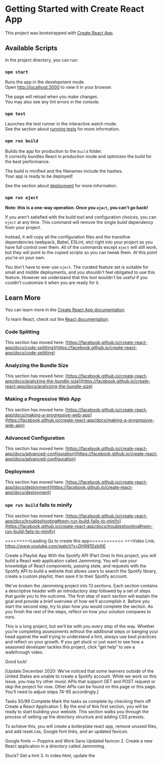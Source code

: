 # Getting Started with Create React App

This project was bootstrapped with [Create React App](https://github.com/facebook/create-react-app).

## Available Scripts

In the project directory, you can run:

### `npm start`

Runs the app in the development mode.\
Open [http://localhost:3000](http://localhost:3000) to view it in your browser.

The page will reload when you make changes.\
You may also see any lint errors in the console.

### `npm test`

Launches the test runner in the interactive watch mode.\
See the section about [running tests](https://facebook.github.io/create-react-app/docs/running-tests) for more information.

### `npm run build`

Builds the app for production to the `build` folder.\
It correctly bundles React in production mode and optimizes the build for the best performance.

The build is minified and the filenames include the hashes.\
Your app is ready to be deployed!

See the section about [deployment](https://facebook.github.io/create-react-app/docs/deployment) for more information.

### `npm run eject`

**Note: this is a one-way operation. Once you `eject`, you can't go back!**

If you aren't satisfied with the build tool and configuration choices, you can `eject` at any time. This command will remove the single build dependency from your project.

Instead, it will copy all the configuration files and the transitive dependencies (webpack, Babel, ESLint, etc) right into your project so you have full control over them. All of the commands except `eject` will still work, but they will point to the copied scripts so you can tweak them. At this point you're on your own.

You don't have to ever use `eject`. The curated feature set is suitable for small and middle deployments, and you shouldn't feel obligated to use this feature. However we understand that this tool wouldn't be useful if you couldn't customize it when you are ready for it.

## Learn More

You can learn more in the [Create React App documentation](https://facebook.github.io/create-react-app/docs/getting-started).

To learn React, check out the [React documentation](https://reactjs.org/).

### Code Splitting

This section has moved here: [https://facebook.github.io/create-react-app/docs/code-splitting](https://facebook.github.io/create-react-app/docs/code-splitting)

### Analyzing the Bundle Size

This section has moved here: [https://facebook.github.io/create-react-app/docs/analyzing-the-bundle-size](https://facebook.github.io/create-react-app/docs/analyzing-the-bundle-size)

### Making a Progressive Web App

This section has moved here: [https://facebook.github.io/create-react-app/docs/making-a-progressive-web-app](https://facebook.github.io/create-react-app/docs/making-a-progressive-web-app)

### Advanced Configuration

This section has moved here: [https://facebook.github.io/create-react-app/docs/advanced-configuration](https://facebook.github.io/create-react-app/docs/advanced-configuration)

### Deployment

This section has moved here: [https://facebook.github.io/create-react-app/docs/deployment](https://facebook.github.io/create-react-app/docs/deployment)

### `npm run build` fails to minify

This section has moved here: [https://facebook.github.io/create-react-app/docs/troubleshooting#npm-run-build-fails-to-minify](https://facebook.github.io/create-react-app/docs/troubleshooting#npm-run-build-fails-to-minify)

=========Leading Qs to create this app============
===Video Link; https://www.youtube.com/watch?v=DH991Dzb9iE   

Create a Playlist App With the Spotify API (Part One)
In this project, you will build a React web application called Jammming. You will use your knowledge of React components, passing state, and requests with the Spotify API to build a website that allows users to search the Spotify library, create a custom playlist, then save it to their Spotify account.

We’ve broken the Jammming project into 13 sections. Each section contains a descriptive header with an introductory step followed by a set of steps that guide you to the outcome. The first step of each section will explain the goal and provide a brief overview of how we’ll accomplish it. Before you start the second step, try to plan how you would complete the section. As you finish the rest of the steps, reflect on how your solution compares to ours.

This is a long project, but we’ll be with you every step of the way. Whether you’re completing assessments without the additional steps or banging your head against the wall trying to understand a hint, always use best practices and reflect on your growth. If you get stuck or just want to see how a seasoned developer tackles this project, click “get help” to see a walkthrough video.

Good luck!

[Update December 2020: We’ve noticed that some learners outside of the United States are unable to create a Spotify account. While we work on this issue, you may try other music APIs that support GET and POST request or skip the project for now. Other APIs can be found on this page or this page. You’ll need to adjust steps 74-95 accordingly.]

Tasks
50/99 Complete
Mark the tasks as complete by checking them off
Create a React Application
1.
By the end of this first section, you will be ready to start building your website. This section walks you through the process of setting up the directory structure and adding CSS presets.

To achieve this, you will create a boilerplate react app, remove unused files, and add reset.css, Google font links, and an updated favicon.

Google fonts — Poppins and Work Sans
Updated favicon
2.
Create a new React application in a directory called Jammming.


Stuck? Get a hint
3.
In index.html, update the <title> value to Jammming.

4.
Remove App.test.js and logo.svg from the src/ folder, as you will not use them in this project.

5.
Add reset.css to the public/ directory and link to it in index.html.

6.
Link to the following Google fonts in index.html:

Poppins
Work Sans

Stuck? Get a hint
7.
Update favicon.ico with this image.

Create Static Components
8.
In this section, you will create a JavaScript file and a CSS file for each of six components in the Jammming app. In the steps below, we will link to the raw HTML templates and CSS to help you write the JSX for each component.

In the HTML, we use comments to indicate where the JSX for one component renders another component.

The HTML and CSS for each of the six components are listed below:

App — HTML and CSS
SearchBar — HTML and CSS
SearchResults — HTML and CSS
Playlist — HTML and CSS
TrackList — HTML and CSS
Track — HTML and CSS
We’ll walk through each implementing each component from the templates provided in future steps.

9.
Create a src/Components directory to hold the components.

10.
Create a directory called App/ in the Components/ directory.

Move App.js and App.css to the App/ folder and update the path in index.js accordingly.

Additionally add this background image to the directory as well — it is used by the CSS file.

11.
Inside of the App.js .render() method, add a return statement with JSX that renders this HTML .

Follow the guidelines below when you write the HTML (linked above) as JSX:

Change all class attributes to className.
Do not change the class values, as we will use them in a later step to add style.
12.
Use the comments in the HTML document from the last step to determine the components you need to import into App.js.

Note, you will create a folder for each component. The JavaScript file and CSS files for each component will live in the component’s folder. The folder, JavaScript file, and CSS file will all have the same name.


Stuck? Get a hint
13.
Add this CSS to the App.css file.

Import App.css into App.js.

14.
Create a SearchBar/ directory in the Components/ directory.

Inside of SearchBar/, add SearchBar.js and SearchBar.css.

15.
Inside of SearchBar.js create a component called SearchBar with a .render() method that returns this HTML.

Follow the guidelines below when you write the HTML (linked above) as JSX:

Change all class attributes to className.
Do not change the class values, as we will use them in a later step to add style.
Use the comments in the HTML document to determine if you need to import any components.

Export the SearchBar component.


Stuck? Get a hint
16.
Add this CSS to the SearchBar.css file.

Import SearchBar.css into SearchBar.js.

17.
Create a SearchResults/ directory in the Components/ directory.

Inside of SearchResults/, add SearchResults.js and SearchResults.css.

18.
Inside of SearchResults.js create a component called SearchResults with a .render() method that returns this HTML.

Follow the guidelines below when you write the HTML (linked above) as JSX:

Change all class attributes to className.
Do not change the class values, as we will use them in a later step to add style.
Use the comments in the HTML document to determine if you need to import any components.

Export the SearchResults component.


Stuck? Get a hint
19.
Add this CSS to the SearchResults.css file.

Import SearchResults.css into SearchResults.js.

20.
Create a Playlist/ directory in the Components/ directory.

Inside of Playlist/, add Playlist.js and Playlist.css.

21.
Inside of Playlist.js create a component called Playlist with a .render() method that returns this HTML.

Follow the guidelines below when you write the HTML (linked above) as JSX:

Change all class attributes to className.
Do not change the class values, as we will use them in a later step to add style.
Change the value property to defaultValue and set it equal to {'New Playlist'}
If you want, comment out <TrackList /> since it doesn’t work without any props.
Use the comments in the HTML document to determine if you need to import any components.

Export the Playlist component.


Stuck? Get a hint
22.
Add this CSS to the Playlist.css file.

Import Playlist.css into Playlist.js.

23.
Create a TrackList/ directory in the Components/ directory.

Inside of TrackList/, add TrackList.js and TrackList.css.

24.
Inside of TrackList.js create a component called TrackList with a .render() method that returns this HTML.

Follow the guidelines below when you write the HTML (linked above) as JSX:

Change all class attributes to className.
Do not modify the class values, as we will use them in a later step to add style.
For now, you will hard code three tracks. In a later assessment, we will replace the hard-coded values with tracks from Spotify.
Use the comments in the HTML document to determine if you need to import any components.

Export the TrackList component.


Stuck? Get a hint
25.
Add this CSS to the TrackList.css file.

Import TrackList.css into TrackList.js.

26.
Create a Track/ directory in the Components/ directory.

Inside of Track/, add Track.js and Track.css.

27.
Inside of Track.js create a component called Track with a .render() method that returns this HTML.

Follow the guidelines below when you write the HTML (linked above) as JSX:

Change all class attributes to className.
Do not change the class values, as we will use them in a later step to add style.
Create a method called renderAction that displays a <button> element with - as its content if the isRemoval property is true, and a + <button> element if the isRemoval property is false. Set the class name to Track-action.
Use the comments in the HTML document to determine if you need to import any components.

Export the Track component.


Stuck? Get a hint
28.
Add this CSS to the Track.css file.

Import Track.css into Track.js.

Pass Down Search Result and Render Result List
29.
In this section, you will pass the state of a search results parameter through a series of components to render an array of tracks.

When a user requests data from Spotify, the JSON response will include a set of song tracks. Each track will contain a field for name, artist, and album. For each track in the results list, your Jammming web app will display the song name, artist, and album.

In a later section, you will build a method that sets the state of the search results parameter to a response from the Spotify API.

30.
Add a constructor function to the App component, and pull in props from the React.Component class.


Stuck? Get a hint
31.
Inside of the App component, set a hard-coded initial value for this.state.searchResults (it will be an array containing track objects).


Stuck? Get a hint
32.
Pass the state of the App component’s searchResults to the SearchResults component.


Stuck? Get a hint
33.
Pass the search results from the SearchResults component to the TrackList component.


Stuck? Get a hint
34.
In the TrackList component, use the .map() method to render each track in the tracks property.

Set the key attribute to track.id.


Stuck? Get a hint
35.
Render the track name, artist, and album.


Stuck? Get a hint
Pass down Playlist to TrackList
36.
In this section, you will pass the state of a user’s custom playlist title and tracks from the App component down to components that render them.

When a user adds songs from the search results list to their playlist, a method will update the state of a playlist parameter in App.js, and Jammming will render the song in the user’s playlist.

In a later assessment, you will write methods that add and remove songs from the playlist. You will also write a method that updates the playlist’s title.

37.
Add hard-coded values for playlistName and playlistTracks to state in App.js.


Stuck? Get a hint
38.
Pass the playlist name and tracks from the App component to the Playlist component.


Stuck? Get a hint
39.
Pass the playlist tracks from the Playlist component to the TrackList component.


Stuck? Get a hint
Add Tracks to a Playlist
40.
In this section, you will implement a process for adding a song from the search results track list to the user’s custom playlist.

You will add a method to App.js called addTrack that adds a song to the playlist state. The application passes the method through a series of components to Track. The user can trigger the .addTrack() method by clicking the + sign from the search results list.

41.
In App.js create a method called addTrack with the following functionality:

Accepts a track argument
Use the track’s id property to check if the current song is in the playlistTracks state.
If the id is new, add the song to the end of the playlist.
Set the new state of the playlist

Stuck? Get a hint
42.
Bind the current value of this to .addTrack().

Pass .addTrack() to the SearchResults component as an onAdd attribute.

43.
Pass onAdd from the SearchResults component to the TrackList component.

Pass isRemoval with a value of false down to TrackList.


Stuck? Get a hint
44.
Pass onAdd from the TrackList component to the Track component.


Stuck? Get a hint
45.
Create an .addTrack() method in the Track component. Use it to add this.props.track to the playlist.


Stuck? Get a hint
46.
Add a constructor to the Track component. Call super(props) in the constructor method.

Bind this.addTrack() to the current value of this in the constructor method.

47.
In the Track.js + element, add an onClick property with the value set to this.addTrack.

Remove Tracks from a Playlist
48.
In this section, you will implement a process that removes a song from a user’s custom playlist when the user selects the - sign inside of a rendered track.

49.
In App.js create a method called removeTrack with the following functionality:

Accepts a track argument
Uses the track’s id property to filter it out of playlistTracks
Sets the new state of the playlist
50.
In the App constructor method, bind the current value of this to .removeTrack().

Pass .removeTrack() to the Playlist component as an onRemove attribute.

51.
Pass onRemove from the Playlist component to the TrackList component.

Pass isRemoval with a value of true down to TrackList.


Stuck? Get a hint
52.
Pass onRemove and isRemoval from the TrackList component to the Track component.


Stuck? Get a hint
53.
Create a .removeTrack() method in the Track component. Use it to remove this.props.track from the playlist.


Stuck? Get a hint
54.
In Track.js, bind this.removeTrack() to the current value of this in the constructor method.

55.
In the Track.js - element, add an onClick property with the value set to the this.removeTrack method.

Change the Name of a Playlist
56.
In this section, you will implement code that allows a learner to change the name of their playlist, and save the updated value to the App component’s state.

57.
In App.js create a method called updatePlaylistName with the following functionality:

Accepts a name argument
Sets the state of the playlist name to the input argument
58.
In the App constructor method, bind this to .updatePlaylistName().

Pass updatePlaylistName to the Playlist component as an attribute named onNameChange.

59.
In the Playlist component, create a method called handleNameChange.

The method should accept an event that is triggered by an onChange attribute in the Playlist component’s <input> element.

Inside the method, call .onNameChange() with the event target’s value (from the <input> element).

60.
Add a constructor to the Playlist component. Call super(props) in the constructor method.

Bind the current value of this to .handleNameChange().

61.
In the Playlist render method, pass .handleNameChange() to an onChange property.

Create a Method that Saves the Playlist to a User's Account
62.
In this section, you will create a method that will save a user’s playlist to their Spotify account and resets the state of the playlist name and tracks array.

To accomplish the goal of this assessment, you will need to access a track property named uri. Spotify uses this field to reference tracks in the Spotify library. You will create an array containing the uri of each track in the playlistTracks property.

In a later section, you will pass the playlist name and the array of uris to a Spotify-linked method that writes the tracks in playlistTracks to a user’s account.

63.
In App.js create a method called savePlaylist with the following functionality:

Generates an array of uri values called trackURIs from the playlistTracks property.
In a later step, you will pass the trackURIs array and playlistName to a method that will save the user’s playlist to their account.
64.
Bind the current value of this to .savePlaylist().

Pass savePlaylist to the Playlist component as an attribute called onSave.

65.
In the Playlist.js SAVE TO SPOTIFY button element, add an onClick property with the value set to this.props.onSave.

Hook up Search Bar to Spotify Search
66.
In this section, you will create a method that updates the searchResults parameter in the App component with a user’s search results. You will write the logic that allows a user to enter a search parameter, receives a response from the Spotify API, and updates the searchResults state with the results from a Spotify request.

In a later section, you will hook the .search() method up to the Spotify API.

67.
In App.js create a method called search with the following functionality:

Accepts a search term
Logs the term to the console
In a later assessment, we will hook this method up to the Spotify API.

68.
In the App constructor method, bind this to .search(). In a later assessment, we will use this in .search().

Pass .search() to the SearchBar component as an onSearch attribute.

69.
In SearchBar.js, create a method called search that passes the state of the term to this.props.onSearch.

70.
In the SearchBar component, create a constructor method with a call to super(props).

Inside of the constructor, bind the current value of this to .search().

71.
In SearchBar.js create a method called handleTermChange with the following functionality:

Accepts an event argument
Sets the state of the search bar’s term to the event target’s value.
72.
In the SearchBar.js constructor method, bind the current value of this to this.handleTermChange.

73.
In the search bar’s <input> element, add an onChange attribute and set it equal to this.handleTermChange.

Obtain a Spotify Access Token
74.
In the next few sections, you will write three methods that accomplish the following:

Get a Spotify user’s access token
Send a search request to the Spotify API
Save a user’s playlist to their Spotify account.
Before you begin, you will need to create an empty JavaScript module called Spotify located in src/util/Spotify.js.

In this assessment, you will register a Spotify application and create a method called getAccessToken in the Spotify module. The method will get a user’s access token so that they can make requests to the Spotify API.

Use the Spotify Applications Registration Flow and Spotify Authentication guide to help you write the method.

75.
Create a src/util directory and add a file called Spotify.js

76.
In Spotify.js create a Spotify module as an empty object.

At the bottom of Spotify.js export Spotify.

77.
Above the empty object, declare an empty variable that will hold the user’s access token.

78.
Inside the Spotify module, create a method called getAccessToken.

Check if the user’s access token is already set. If it is, return the value saved to access token.

79.
If the access token is not already set, check the URL to see if it has just been obtained.

You will be using the Implicit Grant Flow to setup a user’s account and make requests. The implicit grant flow returns a user’s access token in the URL.

Use the guide to determine how to parse the URL and set values for your access token and expiration time.

Look at the hint if you help parsing the URL.


Stuck? Get a hint
80.
If the access token and expiration time are in the URL, implement the following steps:

Set the access token value
Set a variable for expiration time
Set the access token to expire at the value for expiration time
Clear the parameters from the URL, so the app doesn’t try grabbing the access token after it has expired
The hint below contains the code that wipes the access token and URL parameters.


Stuck? Get a hint
81.
The third condition is that the access token variable is empty and is not in the URL.

Before you write this conditional code block, you need to register your application using the Spotify application registration flow.

Give your application a relevant name and description. Also, add the following Redirect URI:

http://localhost:3000/
82.
At the top of Spotify.js create constant variables for your application’s client ID and redirect URI.

Set the client ID variable to the value provided on your application page.

Set the redirect URI to "http://localhost:3000/".

83.
Back in your conditional statement, redirect users to the following URL:

https://accounts.spotify.com/authorize?client_id=CLIENT_ID&response_type=token&scope=playlist-modify-public&redirect_uri=REDIRECT_URI
Interpolate your client ID and redirect URI variables In place of CLIENT_ID and REDIRECT_URI.


Stuck? Get a hint
Implement Spotify Search Request
84.
In this section, you will create a method in Spotify.js that accepts a search term input, passes the search term value to a Spotify request, then returns the response as a list of tracks in JSON format.

You will need the user’s access token to make requests to the Spotify API. You will use the request parameters in step four of the implicit grant flow to make requests. In the following steps, we will use fetch() to make our requests, but any method will work.

You should use the /v1/search?type=TRACK endpoint when making your request. Use the Spotify Web API Endpoint Reference to help format your request.

85.
In the Spotify object, add a method called search that accepts a parameter for the user’s search term.

.search() returns a promise that will eventually resolve to the list of tracks from the search.

86.
Inside .search(), start the promise chain by returning a GET request (using fetch()) to the following Spotify endpoint:

https://api.spotify.com/v1/search?type=track&q=TERM
Replace the value of TERM with the value saved to the search term argument.

Add an Authorization header to the request containing the access token.


Stuck? Get a hint
87.
Convert the returned response to JSON.

Then, map the converted JSON to an array of tracks. If the JSON does not contain any tracks, return an empty array.

The mapped array should contain a list of track objects with the following properties:

ID — returned as track.id
Name — returned as track.name
Artist — returned as track.artists[0].name
Album — returned as track.album.name
URI — returned as track.uri
88.
In App.js, import Spotify and update the .search() method with the Spotify.search() method.

Update the state of searchResults with the value resolved from Spotify.search()‘s promise.

Save a User's Playlist
89.
In this section, you will create a method called savePlaylist that writes the learner’s custom playlist in Jammming to their Spotify account.

The .savePlaylist() method accepts a playlist name and an array of track URIs. It makes the following three requests to the Spotify API:

GET current user’s ID
POST a new playlist with the input name to the current user’s Spotify account. Receive the playlist ID back from the request.
POST the track URIs to the newly-created playlist, referencing the current user’s account (ID) and the new playlist (ID)
You will update the .savePlaylist() method in App.js to use the new Spotify.savePlaylist() method.

90.
Create a method in Spotify.js that accepts two arguments. The first argument is the name of the playlist. The second is an array of track URIs.

Inside the function, check if there are values saved to the method’s two arguments. If not, return.

91.
Create three default variables:

An access token variable, set to the current user’s access token
A headers variable, set to an object with an Authorization parameter containing the user’s access token in the implicit grant flow request format
An empty variable for the user’s ID
92.
Make a request that returns the user’s Spotify username.

Convert the response to JSON and save the response id parameter to the user’s ID variable.


Stuck? Get a hint
93.
Use the returned user ID to make a POST request that creates a new playlist in the user’s account and returns a playlist ID.

Use the Spotify playlist endpoints to find a request that creates a new playlist.

Set the playlist name to the value passed into the method.

Convert the response to JSON and save the response id parameter to a variable called playlistID.


Stuck? Get a hint
94.
Use the returned user ID to make a POST request that creates a new playlist in the user’s account and returns a playlist ID.

Use the Spotify playlist endpoints to find a request that adds tracks to a playlist.

Set the URIs parameter to an array of track URIs passed into the method.

Convert the response to JSON and save the response id parameter to a variable called playlistID.


Stuck? Get a hint
95.
In App.js update the .savePlaylist() method to call Spotify.savePlaylist().

After you call Spotify.savePlaylist(), reset the state of playlistName to 'New Playlist' and playlistTracks to an empty array.

Deploy (Optional)
96.
In this section, you will use surge to deploy your Jammming project.

You will start by installing surge globally.

In your console, run npm install --global surge.

97.
Before you deploy, you need to think of a domain name with the following format:

SOME_NAME.surge.sh
SOME_NAME can be replaced with anything you like.

Next, you need to replace or add this URI to two locations in your project.

In *Spotify.js, set redirectUri to your new domain
In your Spotify application, add your new domain as a redirect URI
98.
Back in the command line, from the Jammming project’s root directory, run:

$ npm run build
99.
cd into the build directory and run the command

$ surge
Follow the steps on the screen. Change the domain value to your new URI.

Congrats! You’ve just deployed a React App that queries the Spotify API!
==============================
